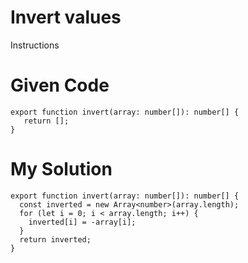 # Invert values

Instructions

# Given Code

```{typescript}
export function invert(array: number[]): number[] {
   return [];
}
```

# My Solution

```{typescript}
export function invert(array: number[]): number[] {
  const inverted = new Array<number>(array.length);
  for (let i = 0; i < array.length; i++) {
    inverted[i] = -array[i];
  }
  return inverted;
}
```
